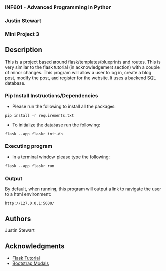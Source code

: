 ### INF601 - Advanced Programming in Python
### Justin Stewart
### Mini Project 3

## Description
This is a project based around flask/templates/blueprints and routes. This is very similar to the flask tutorial (in acknowledgement section) with a couple of minor changes. This program will allow a user to log in, create a blog post, modify the post, and register for the website. It uses a backend SQL database.

### Pip Install Instructions/Dependencies

* Please run the following to install all the packages:
```
pip install -r requirements.txt
```
* To initialize the database run the following:
```
flask --app flaskr init-db
```

### Executing program

* In a terminal window, please type the following:
```
flask --app flaskr run
```

### Output
By default, when running, this program will output a link to navigate the user to a html environment:
```
http://127.0.0.1:5000/
```


## Authors
Justin Stewart

## Acknowledgments

* [Flask Tutorial](https://flask.palletsprojects.com/en/stable/tutorial/)
* [Bootstrap Modals](https://getbootstrap.com/docs/4.0/components/modal/)



